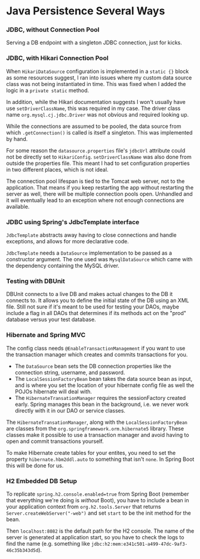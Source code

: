 # Java Persistence Several Ways 

### JDBC, without Connection Pool
Serving a DB endpoint with a singleton JDBC connection, just for kicks.  

### JDBC, with Hikari Connection Pool
When `HikariDataSource` configuration is implemented in a `static {}` block as some resources suggest, I ran into issues where my custom data source class 
was not being instantiated in time. This was fixed when I added the logic in a `private static` method.  

In addition, while the Hikari documentation suggests I won't usually have use `setDriverClassName`, this was required in my case. The driver 
class name `org.mysql.cj.jdbc.Driver` was not obvious and required looking up.  

While the connections are assumed to be pooled, the data source from which `.getConnection()` is called is itself a singleton. This was 
implemented by hand.  

For some reason the `datasource.properties` file's `jdbcUrl` attribute could not be directly set to `HikariConfig`. `setDriverClassName` was 
also done from outside the properties file. This meant I had to set configuration properties in two different places, which is not ideal.  

The connection pool lifespan is tied to the Tomcat web server, not to the application. That means if you keep restarting the app without 
restarting the server as well, there will be multiple connection pools open. Unhandled and it will eventually lead to an exception where 
not enough connections are available.  

### JDBC using Spring's JdbcTemplate interface
`JdbcTemplate` abstracts away having to close connections and handle exceptions, and allows for more declarative code.

`JdbcTemplate` needs a `DataSource` implementation to be passed as a constructor argument. The one used was `MysqlDataSource` which 
came with the dependency containing the MySQL driver.

### Testing with DBUnit
DBUnit connects to a live DB and makes actual changes to the DB it connects to. It allows you to define the initial state of the DB using an XML file. Still not sure if it's meant to be used for testing your DAOs, maybe include a flag in all DAOs that determines if its methods act on the "prod" database versus your test database.  

### Hibernate and Spring MVC
The config class needs `@EnableTransactionManagement` if you want to use the transaction manager which creates and commits transactions for 
you.   

- The `DataSource` bean sets the DB connection properties like the connection string, username, and password. 
- The `LocalSessionFactoryBean` bean takes the data source bean as input, and is where you set the location of your hibernate config file 
as well the POJOs hibernate will deal with.
- The `HibernateTransationManager` requires the sessionFactory created early. Spring manages this bean in the background, i.e. we never work directly with it in our DAO or service classes.  

The `HibernateTransationManager`, along with the `LocalSessionFactoryBean` are classes from the `org.springframework.orm.hibernate5` library. These classes make it possible to use a transaction manager and avoid having to open and commit transactions yourself.  

To make Hibernate create tables for your entites, you need to set the property `hibernate.hbm2ddl.auto` to something that isn't `none`. In Spring Boot this will be done for us.  

### H2 Embedded DB Setup
To replicate `spring.h2.console.enabled=true` from Spring Boot (remember that everything we're doing is _without_ Boot), you have to include a bean in your application context from `org.h2.tools.Server` that returns `Server.createWebServer("-web")` and set `start` to be the init method for the bean.  

Then `localhost:8082` is the default path for the H2 console. The name of the server is generated at application start, so you have to check the logs to find the name (e.g. something like `jdbc:h2:mem:e341c501-a499-47dc-9af3-46c35b343d5d`).
